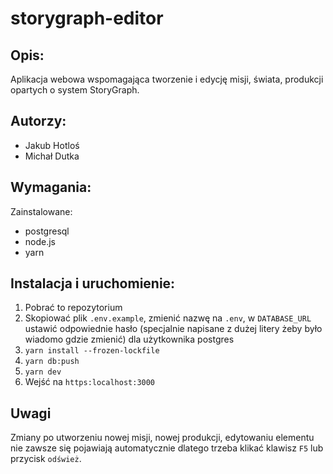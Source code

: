 # storygraph-editor
## Opis: 
Aplikacja webowa wspomagająca tworzenie i edycję misji, świata, produkcji opartych o system StoryGraph.
## Autorzy: 
 - Jakub Hotloś
 - Michał Dutka
## Wymagania:
Zainstalowane:
- postgresql
- node.js
- yarn
## Instalacja i uruchomienie:
1. Pobrać to repozytorium
2. Skopiować plik `.env.example`, zmienić nazwę na `.env`, w `DATABASE_URL` ustawić odpowiednie hasło (specjalnie napisane z dużej litery żeby było wiadomo gdzie zmienić) dla użytkownika postgres
3. `yarn install --frozen-lockfile`
4. `yarn db:push`
5. `yarn dev`
6. Wejść na `https:localhost:3000`
## Uwagi
Zmiany po utworzeniu nowej misji, nowej produkcji, edytowaniu elementu nie zawsze się pojawiają automatycznie dlatego trzeba klikać klawisz `F5` lub przycisk `odśwież`.
